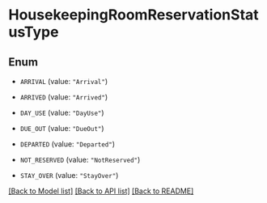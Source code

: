 # HousekeepingRoomReservationStatusType

## Enum


* `ARRIVAL` (value: `"Arrival"`)

* `ARRIVED` (value: `"Arrived"`)

* `DAY_USE` (value: `"DayUse"`)

* `DUE_OUT` (value: `"DueOut"`)

* `DEPARTED` (value: `"Departed"`)

* `NOT_RESERVED` (value: `"NotReserved"`)

* `STAY_OVER` (value: `"StayOver"`)


[[Back to Model list]](../README.md#documentation-for-models) [[Back to API list]](../README.md#documentation-for-api-endpoints) [[Back to README]](../README.md)


